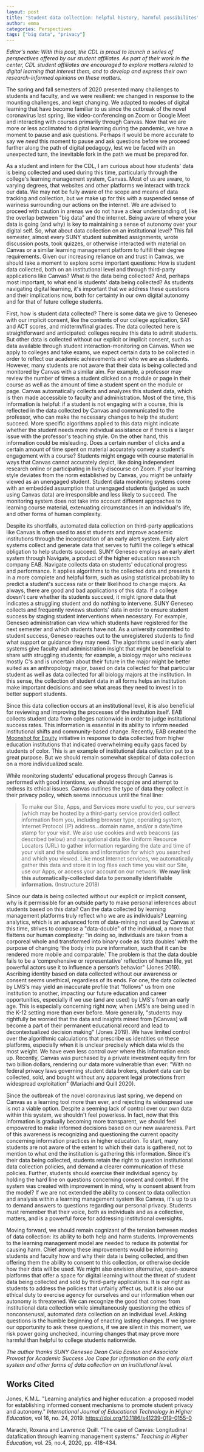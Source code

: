 ```yaml
---
layout: post
title: "Student data collection: helpful history, harmful possibilites" 
author: emma
categories: Perspectives
tags: ["big data", "privacy"]
---
```


*Editor's note: With this post, the CDL is proud to launch a series of perspectives offered by our student affiliates. As part of their work in the center, CDL student affiliates are encouraged to explore matters related to digital learning that interest them, and to develop and express their own research-informed opinions on these matters.* 

The spring and fall semesters of 2020 presented many challenges to students and faculty, and we were resilient: we changed in response to the mounting challenges, and kept changing. We adapted to modes of digital learning that have become familiar to us since the outbreak of the novel coronavirus last spring, like video-conferencing on Zoom or Google Meet and interacting with courses primarily through Canvas. Now that we are more or less acclimated to digital learning during the pandemic, we have a moment to pause and ask questions. Perhaps it would be more accurate to say we *need* this moment to pause and ask questions before we proceed further along the path of digital pedagogy, lest we be faced with an unexpected turn, the inevitable fork in the path we must be prepared for. 

As a student and intern for the CDL, I am curious about how students' data is being collected and used during this time, particularly through the college's learning management system, Canvas. Most of us are aware, to varying degrees, that websites and other platforms we interact with track our data. We may not be fully aware of the scope and means of data tracking and collection, but we make up for this with a suspended sense of wariness surrounding our actions on the internet. We are advised to proceed with caution in arenas we do not have a clear understanding of, like the overlap between "big data" and the internet. Being aware of where your data is going (and why) is key to maintaining a sense of autonomy over your digital self. So, what about data collection on an institutional level? This fall semester, almost every SUNY student submitted assignments, wrote discussion posts, took quizzes, or otherwise interacted with material on Canvas or a similar learning management platform to fulfill their degree requirements. Given our increasing reliance on and trust in Canvas, we should take a moment to explore some important questions: How is student data collected, both on an institutional level and through third-party applications like Canvas? What *is* the data being collected? And, perhaps most important, to what end is students' data being collected? As students navigating digital learning, it's important that we address these questions and their implications now, both for certainty in our own digital autonomy and for that of future college students.

First, how is student data collected? There is some data we give to Geneseo with our implicit consent, like the contents of our college application, SAT and ACT scores, and midterm/final grades. The data collected here is straightforward and anticipated: colleges require this data to admit students. But other data is collected without our explicit or implicit consent, such as data available through student interaction-monitoring on Canvas. When we apply to colleges and take exams, we expect certain data to be collected in order to reflect our academic achievements and who we are as students. However, many students are not aware that their data is being collected and monitored by Canvas with a similar aim. For example, a professor may review the number of times a student clicked on a module or page in their course as well as the amount of time a student spent on the module or page. Canvas automatically collects and analyzes this student data, which is then made accessible to faculty and administration. Most of the time, this information is helpful: if a student is not engaging with a course, this is reflected in the data collected by Canvas and communicated to the professor, who can make the necessary changes to help the student succeed. More specific algorithms applied to this data might indicate whether the student needs more individual assistance or if there is a larger issue with the professor's teaching style. On the other hand, this information could be misleading. Does a certain number of clicks and a certain amount of time spent on material accurately convey a student's engagement with a course? Students might engage with course material in ways that Canvas cannot accurately depict, like doing independent research online or participating in lively discourse on Zoom. If your learning style deviates from the norm established by Canvas, you might be unfairly viewed as an unengaged student. Student data monitoring systems come with an embedded assumption that unengaged students (judged as such using Canvas data) are irresponsible and less likely to succeed. The monitoring system does not take into account different approaches to learning course material, extenuating circumstances in an individual's life, and other forms of human complexity. 

Despite its shortfalls, automated data collection on third-party applications like Canvas is often used to assist students and improve academic institutions through the incorporation of an early alert system. Early alert systems collect and generate data that serves to fulfill the college's ethical obligation to help students succeed. SUNY Geneseo employs an early alert system through Navigate, a product of the higher education research company EAB. Navigate collects data on students' educational progress and performance. It applies algorithms to the collected data and presents it in a more complete and helpful form, such as using statistical probability to predict a student's success rate or their likelihood to change majors. As always, there are good and bad applications of this data. If a college doesn't care whether its students succeed, it might ignore data that indicates a struggling student and do nothing to intervene. SUNY Geneseo collects and frequently reviews students' data in order to ensure student success by staging student interventions when necessary. For example, Geneseo administration can view which students have registered for the next semester and which students have not. As a university committed to student success, Geneseo reaches out to the unregistered students to find what support or guidance they may need. The algorithms used in early alert systems give faculty and administration insight that might be beneficial to share with struggling students; for example, a biology major who recieves mostly C's and is uncertain about their future in the major might be better suited as an anthropology major, based on data collected for that particular student as well as data collected for all biology majors at the institution. In this sense, the collection of student data in all forms helps an institution make important decisions and see what areas they need to invest in to better support students. 

Since this data collection occurs at an institutional level, it is also beneficial for reviewing and improving the processes of the institution itself. EAB collects student data from colleges nationwide in order to judge institutional success rates. This information is essential in its ability to inform needed institutional shifts and community-based change. Recently, EAB created the [Moonshot for Equity](https://eab.com/moon-shot-for-equity/) initiative in response to data collected from higher education institutions that indicated overwhelming equity gaps faced by students of color. This is an example of institutional data collection put to a great purpose. But we should remain somewhat skeptical of data collection on a more individualized scale.

While monitoring students' educational progess through Canvas is performed with good intentions, we should recognize and attempt to redress its ethical issues. Canvas outlines the type of data they collect in their privacy policy, which seems innocuous until the final line: 

> To make our Site, Apps, and Services more useful to you, our servers (which may be hosted by a third-party service provider) collect information from you, including browser type, operating system, Internet Protocol (IP) address...domain name, and/or a date/time stamp for your visit. We also use cookies and web beacons (as described below) and navigational data like Uniform Resource Locators (URL) to gather information regarding the date and time of your visit and the solutions and information for which you searched and which you viewed. Like most Internet services, we automatically gather this data and store it in log files each time you visit our Site, use our Apps, or access your account on our network. **We may link this automatically-collected data to personally identifiable information.** (Instructure 2018)

Since our data is being collected without our explicit or implicit consent, why is it permissible for an outside party to make personal inferences about students based on this data? Can the data collected by learning management platforms truly reflect who we are as individuals? Learning analytics, which is an advanced form of data-mining not used by Canvas at this time, strives to compose a "data-double" of the individual, a move that flattens our human complexity: "in doing so, individuals are taken from a corporeal whole and transformed into binary code as ‘data doubles’ with the purpose of changing ‘the body into pure information, such that it can be rendered more mobile and comparable.' The problem is that the data double fails to be a ‘comprehensive or representative’ reflection of human life, yet powerful actors use it to influence a person’s behavior" (Jones 2019). Ascribing identity based on data collected without our awareness or consent seems unethical, regardless of its ends. For one, the data collected by LMS's may yield an inaccurate profile that "follows" us from one institution to another, impacting our future education and career opportunities, especially if we use (and are used) by LMS's from an early age. This is especially concerning right now, when LMS's are being used in the K-12 setting more than ever before. More generally, "students may rightfully be worried that the data and insights mined from [\Canvas\] will become a part of their permanent educational record and lead to decontextualized decision making" (Jones 2019). We have limited control over the algorithmic calculations that prescribe us identities on these platforms, especially when it is unclear precisely which data wields the most weight. We have even less control over where this information ends up. Recently, Canvas was purchased by a private investment equity firm for two billion dollars, rendering our data more vulnerable than ever: "With no federal privacy laws governing student data brokers, student data can be collected, sold, and bought without any apparent legal protections from widespread exploitation" (Mariachi and Quill 2020). 

Since the outbreak of the novel coronavirus last spring, we depend on Canvas as a learning tool more than ever, and rejecting its widespread use is not a viable option. Despite a seeming lack of control over our own data within this system, we shouldn't feel powerless. In fact, now that this information is gradually becoming more transparent, we should feel empowered to make informed decisions based on our new awareness. Part of this awareness is recognizing and questioning the current opacity concerning information practices in higher education. To start, many students are not aware of the extent to which their data is gathered, not to mention to what end the institution is gathering this information. Since it's their data being collected, students retain the right to question institutional data collection policies, and demand a clearer communication of these policies. Further, students should exercise their individual agency by holding the hard line on questions concerning consent and control. If the system was created with improvement in mind, why is consent absent from the model? If we are not extended the ability to consent to data collection and analysis within a learning management system like Canvas, it's up to us to demand answers to questions regarding our personal privacy. Students must remember that their voice, both as individuals and as a collective, matters, and is a powerful force for addressing institutional oversights. 

Moving forward, we should remain cognizant of the tension between modes of data collection: its ability to both help and harm students. Improvements to the learning management model are needed to reduce its potential for causing harm. Chief among these improvements would be informing students and faculty how and why their data is being collected, and then offering them the ability to consent to this collection, or otherwise decide how their data will be used. We might also envision alternative, open-source platforms that offer a space for digital learning without the threat of student data being collected and sold by third-party applications. It is our right as students to address the policies that unfairly affect us, but it is also our ethical duty to exercise agency for ourselves and our information when our autonomy is threatened. We can recognize the good that comes from institutional data collection while simultaneously questioning the ethics of nonconsenusal, automated data collection on an individual level. Asking questions is the humble beginning of enacting lasting changes. If we ignore our opportunity to ask these questions, if we are silent in this moment, we risk power going unchecked, incurring changes that may prove more harmful than helpful to college students nationwide.  

*The author thanks SUNY Geneseo Dean Celia Easton and Associate Provost for Academic Success Joe Cope for information on the early alert system and other forms of data collection on an institutional level.*

## Works Cited

Jones, K.M.L. "Learning analytics and higher education: a proposed model for establishing informed consent mechanisms to promote student privacy and autonomy." *International Journal of Educational Technology in Higher Education*, vol 16, no. 24, 2019. https://doi.org/10.1186/s41239-019-0155-0

Marachi, Roxana and Lawrence Quill. "The case of Canvas: Longitudinal datafication through learning management systems." *Teaching in Higher Education*, vol. 25, no.4, 2020, pp. 418-434.
